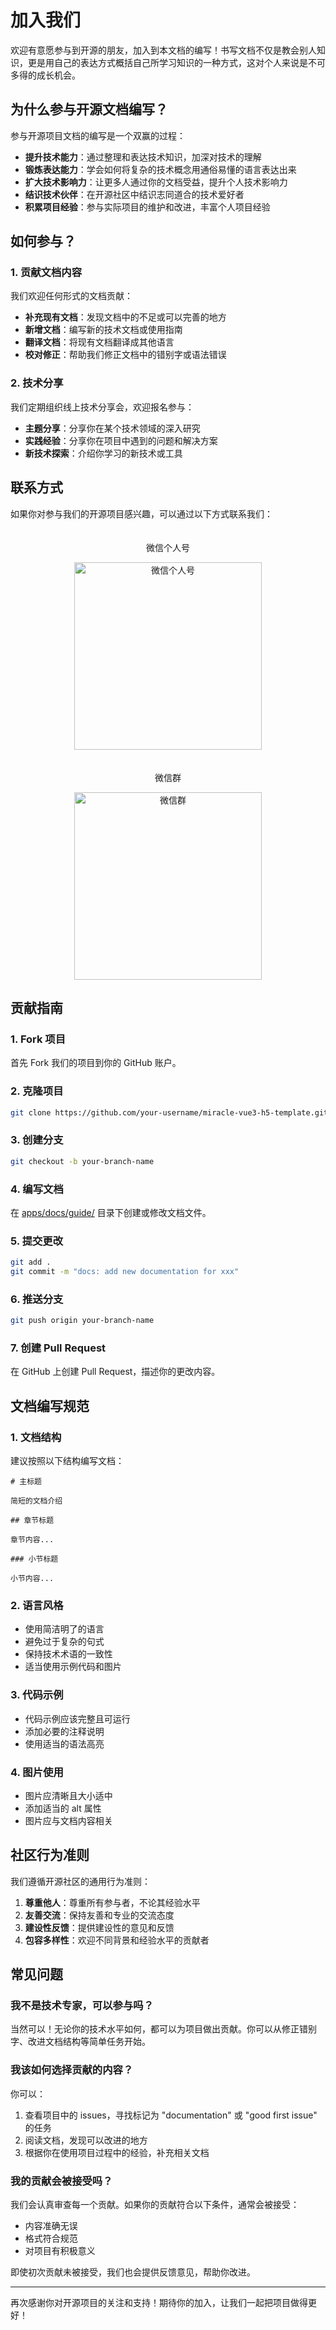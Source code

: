 # 加入我们

欢迎有意愿参与到开源的朋友，加入到本文档的编写！书写文档不仅是教会别人知识，更是用自己的表达方式概括自己所学习知识的一种方式，这对个人来说是不可多得的成长机会。

## 为什么参与开源文档编写？

参与开源项目文档的编写是一个双赢的过程：

- **提升技术能力**：通过整理和表达技术知识，加深对技术的理解
- **锻炼表达能力**：学会如何将复杂的技术概念用通俗易懂的语言表达出来
- **扩大技术影响力**：让更多人通过你的文档受益，提升个人技术影响力
- **结识技术伙伴**：在开源社区中结识志同道合的技术爱好者
- **积累项目经验**：参与实际项目的维护和改进，丰富个人项目经验

## 如何参与？

### 1. 贡献文档内容

我们欢迎任何形式的文档贡献：

- **补充现有文档**：发现文档中的不足或可以完善的地方
- **新增文档**：编写新的技术文档或使用指南
- **翻译文档**：将现有文档翻译成其他语言
- **校对修正**：帮助我们修正文档中的错别字或语法错误

### 2. 技术分享

我们定期组织线上技术分享会，欢迎报名参与：

- **主题分享**：分享你在某个技术领域的深入研究
- **实践经验**：分享你在项目中遇到的问题和解决方案
- **新技术探索**：介绍你学习的新技术或工具

## 联系方式

如果你对参与我们的开源项目感兴趣，可以通过以下方式联系我们：

<div style="display: flex; justify-content: space-around; flex-wrap: wrap; gap: 20px; margin: 20px 0;">
  <div style="text-align: center;">
    <p>微信个人号</p>
    <img src="/img/wx.png" alt="微信个人号" style="width: 300px; height: 300px; object-fit: contain;">
  </div>
  <div style="text-align: center;">
    <p>微信群</p>
    <img src="/img/wxq.png" alt="微信群" style="width: 300px; height: 300px; object-fit: contain;">
  </div>
</div>

## 贡献指南

### 1. Fork 项目

首先 Fork 我们的项目到你的 GitHub 账户。

### 2. 克隆项目

```bash
git clone https://github.com/your-username/miracle-vue3-h5-template.git
```

### 3. 创建分支

```bash
git checkout -b your-branch-name
```

### 4. 编写文档

在 [apps/docs/guide/](file:///Users/wuxingxi/Desktop/miracle-vue3-h5-template/apps/docs/guide)
目录下创建或修改文档文件。

### 5. 提交更改

```bash
git add .
git commit -m "docs: add new documentation for xxx"
```

### 6. 推送分支

```bash
git push origin your-branch-name
```

### 7. 创建 Pull Request

在 GitHub 上创建 Pull Request，描述你的更改内容。

## 文档编写规范

### 1. 文档结构

建议按照以下结构编写文档：

```
# 主标题

简短的文档介绍

## 章节标题

章节内容...

### 小节标题

小节内容...
```

### 2. 语言风格

- 使用简洁明了的语言
- 避免过于复杂的句式
- 保持技术术语的一致性
- 适当使用示例代码和图片

### 3. 代码示例

- 代码示例应该完整且可运行
- 添加必要的注释说明
- 使用适当的语法高亮

### 4. 图片使用

- 图片应清晰且大小适中
- 添加适当的 alt 属性
- 图片应与文档内容相关

## 社区行为准则

我们遵循开源社区的通用行为准则：

1. **尊重他人**：尊重所有参与者，不论其经验水平
2. **友善交流**：保持友善和专业的交流态度
3. **建设性反馈**：提供建设性的意见和反馈
4. **包容多样性**：欢迎不同背景和经验水平的贡献者

## 常见问题

### 我不是技术专家，可以参与吗？

当然可以！无论你的技术水平如何，都可以为项目做出贡献。你可以从修正错别字、改进文档结构等简单任务开始。

### 我该如何选择贡献的内容？

你可以：

1. 查看项目中的 issues，寻找标记为 "documentation" 或 "good first issue" 的任务
2. 阅读文档，发现可以改进的地方
3. 根据你在使用项目过程中的经验，补充相关文档

### 我的贡献会被接受吗？

我们会认真审查每一个贡献。如果你的贡献符合以下条件，通常会被接受：

- 内容准确无误
- 格式符合规范
- 对项目有积极意义

即使初次贡献未被接受，我们也会提供反馈意见，帮助你改进。

---

再次感谢你对开源项目的关注和支持！期待你的加入，让我们一起把项目做得更好！
